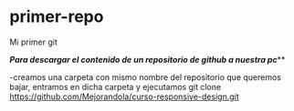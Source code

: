 primer-repo
===========

Mi primer git


***Para descargar el contenido de un repositorio de github a nuestra pc*****

-creamos una carpeta con mismo nombre del repositorio que queremos bajar, entramos en dicha carpeta y ejecutamos
	git clone https://github.com/Mejorandola/curso-responsive-design.git
